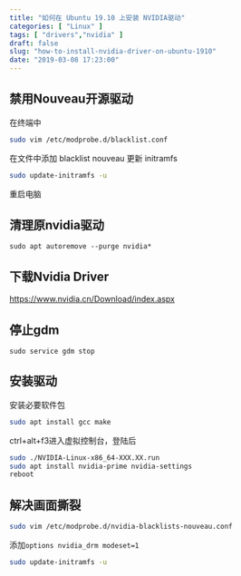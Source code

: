 ```yaml
---
title: "如何在 Ubuntu 19.10 上安装 NVIDIA驱动"
categories: [ "Linux" ]
tags: [ "drivers","nvidia" ]
draft: false
slug: "how-to-install-nvidia-driver-on-ubuntu-1910"
date: "2019-03-08 17:23:00"
---
```


## 禁用Nouveau开源驱动

在终端中

```bash
sudo vim /etc/modprobe.d/blacklist.conf
```

在文件中添加 blacklist nouveau 更新 initramfs

```bash
sudo update-initramfs -u
```

重启电脑


<!--more-->


## 清理原nvidia驱动

```
sudo apt autoremove --purge nvidia*
```

## 下载Nvidia Driver

<https://www.nvidia.cn/Download/index.aspx>


## 停止gdm

```
sudo service gdm stop
```

## 安装驱动

安装必要软件包

```bash
sudo apt install gcc make
```

ctrl+alt+f3进入虚拟控制台，登陆后

```bash
sudo ./NVIDIA-Linux-x86_64-XXX.XX.run
sudo apt install nvidia-prime nvidia-settings
reboot
```

## 解决画面撕裂

```bash
sudo vim /etc/modprobe.d/nvidia-blacklists-nouveau.conf
```

添加`options nvidia_drm modeset=1`

```bash
sudo update-initramfs -u
```